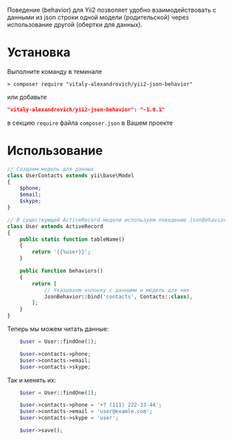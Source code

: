 Поведение (behavior) для Yii2 позволяет удобно взаимодействовать с данными из json строки одной модели (родительской) через использование другой (обертки для данных).

# Установка
Выполните команду в теминале
```shell
> composer require "vitaly-alexandrovich/yii2-json-behavior"
```
или добавьте
```json
"vitaly-alexandrovich/yii2-json-behavior": "~1.0.1"
```
в секцию `require` файла `composer.json` в Вашем проекте

# Использование
```php
// Создаем модель для данных
class UserContacts extends yii\base\Model
{
    $phone;
    $email;
    $skype;
}

// В существующей ActiveRecord модели используем поведение JsonBehavior
class User extends ActiveRecord
{
    public static function tableName()
    {
        return '{{%user}}';
    }

    public function behaviors()
    {
        return [
            // Указываем колонку с данными и модель для них
            JsonBehavior::bind('contacts', Contacts::class),
        ];
    }
}
```

Теперь мы можем читать данные:
```php
    $user = User::findOne(1);

    $user->contacts->phone;
    $user->contacts->email;
    $user->contacts->skype;
```

Так и менять их:
```php
    $user = User::findOne(1);

    $user->contacts->phone = '+7 (111) 222-33-44';
    $user->contacts->email = 'user@examle.com';
    $user->contacts->skype = 'user';

    $user->save();
```
